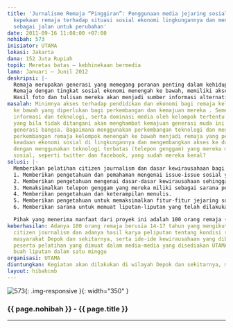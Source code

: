 ```yaml
---
title: 'Jurnalisme Remaja “Pinggiran”: Penggunaan media jejaring sosial untuk meningkatkan
  kepekaan remaja terhadap situasi sosial ekonomi lingkungannya dan mengenalkan kewirausahaan
  sebagai jalan untuk perubahan'
date: 2011-09-16 11:08:00 +07:00
nohibah: 573
inisiator: UTAMA
lokasi: Jakarta
dana: 152 Juta Rupiah
topik: Meretas batas – kebhinekaan bermedia
lama: Januari – Junil 2012
deskripsi: |-
  Remaja merupakan generasi yang memegang peranan penting dalam kehidupan bangsa di masa yang akan datang sehingga perkembangan dan pendidikan mereka merupakan hal yang penting untuk diperhatian. Media, perkembangan teknologi, situasi sosial, ekonomi, dan politik bangsa merupakan hal-hal di lingkungan remaja yang ikut mempengaruhi perkembangan mereka.
  Remaja dengan tingkat sosial ekonomi menengah ke bawah, memiliki akses terbatas terhadap pendidikan dan perekonomian tetapi sebagian besar memiliki akses yang cukup besar terhadap teknolog dan media informasi. Walaupun sejauh ini mereka menggunakannya untuk kepentingan pribadi, cenderung menjadi konsumen pasif dari benda-benda teknologi ini. Keadaan ini menjadi situasi yang potensial untuk mendorong perubahan. Para remaja diajak dan dilatih untuk memaksimalkan penggunaan teknologi yang mereka miliki dan jejaring-jejaring sosial yang sudah mereka kenal, seperti facebook dan twitter, untuk mencari tahu dan mendapatkan gambaran utuh terhadap masalah sosial ekonomi di lingkungannya serta mengembangkan peluang-peluang yang mereka miliki untuk mendapatkan kesempatan yang lebih baik untuk masa depan mereka dan memutus rantai kemiskinan yang membelenggu mereka.
  Hasil foto dan tulisan mereka akan menjadi sumber informasi alternatif bagi lingkungannya yang memotret hal-hal yang tak terlihat media-media besar yang ada. Apresiasi terhadap karya mereka akan meningkatkan rasa percaya diri mereka, kepekaan terhadap lingkungan, dan semangat untuk berkarya di usia muda.
masalah: Minimnya akses terhadap pendidikan dan ekonomi bagi remaja kelompok menengah
  ke bawah yang diperlukan bagi perkembangan dan kemajuan mereka . Sementara kemajuan
  informasi dan teknologi, serta dominasi media oleh kelompok tertentu menjadi tantangan
  yang bila tidak ditangani akan menghambat kemajuan generasi muda ini dan akhirnya
  generasi bangsa. Bagaimana menggunakan perkembangan teknologi dan media untuk membantu
  perkembangan remaja kelompok menengah ke bawah menjadi remaja yang peduli terhadap
  keadaan ekonomi sosial di lingkungannya dan mengembangkan akses ke dunia wirausaha
  dengan menggunakan teknologi terbatas (telepon genggam) yang mereka miliki dan jejaring
  sosial, seperti twitter dan facebook, yang sudah mereka kenal?
solusi: |-
  Memberikan pelatihan citizen journalism dan dasar kewirausahaan bagi para kelompok remaja ini agar mereka memiliki kemampuan untuk:
  1. Memberikan pengetahuan dan pemahaman mengenai issue-issue sosial yang ada di lingkungan mereka.
  2. Memberikan pengetahuan mengenai dasar-dasar kewirausahaan sehingga mereka bisa melihat setiap peluang yang ada di lingkungannya yang dapat digunakan untuk mengatasi masalah-masalah sosial ekonomi di lingkungannya.
  3. Memaksimalkan telepon genggam yang mereka miliki sebagai sarana peliputan berita masalah sosial ekonomi di lingkungannya.
  4. Memberikan pengetahuan dan keterampilan menulis.
  5. Memberikan pengetahuan untuk memaksimalkan fitur-fitur jejaring sosial yang ada di dunia maya.
  6. Memberikan sarana untuk memuat liputan-liputan yang telah dilakukan oleh para remaja peserta pelatihan sebagai sarana penyebaran informasi dan fasillitasi hasil-hasil karya mereka.

  Pihak yang menerima manfaat dari proyek ini adalah 100 orang remaja (14-17 tahun) dari wilayah tersebut. Diharapkan pelatihan ini dapat menjadi stimulus dalam perubahan ke arah yang lebih baik bagi kelompok remaja dan lingkungan tersebut
keberhasilan: Adanya 100 orang remaja berusia 14-17 tahun yang mengikuti pelatihan
  citizen journalism dan adanya hasil karya peliputan tentang kondisi sosial ekonomi
  masyarakat Depok dan sekitarnya, serta ide-ide kewirausahaan yang dibuat oleh para
  peserta pelatihan yang dimuat dalam media-media yang disediakan UTAMA minimal 5
  buah liputan dalam satu minggu
organisasi: UTAMA
diuntungkan: Kegiatan akan dilakukan di wilayah Depok dan sekitarnya, melibatkan 100 orang remaja (14-17 tahun) dari wilayah tersebut. Diharapkan pelatihan ini dapat menjadi stimulus dalam perubahan ke arah yang lebih baik bagi kelompok remaja dan lingkungan tersebut 
layout: hibahcmb
---
```


![573](/static/img/hibahcmb/573.png){: .img-responsive }{: width="350" }

### {{ page.nohibah }} - {{ page.title }}

---
